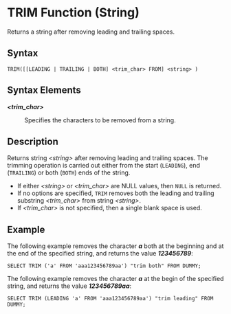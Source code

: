 <!-- loio20f266137519101480abfc0aeb6c9dc3 -->

# TRIM Function \(String\)

Returns a string after removing leading and trailing spaces.



<a name="loio20f266137519101480abfc0aeb6c9dc3__sql_function_trim_1sql_function_trim_syntax"/>

## Syntax

```
TRIM([[LEADING | TRAILING | BOTH] <trim_char> FROM] <string> )
```



## Syntax Elements


<dl>
<dt><b>

*<trim\_char\>*

</b></dt>
<dd>

Specifies the characters to be removed from a string.



</dd>
</dl>



<a name="loio20f266137519101480abfc0aeb6c9dc3__sql_function_trim_1sql_function_trim_description"/>

## Description

Returns string *<string\>* after removing leading and trailing spaces. The trimming operation is carried out either from the start \(`LEADING`\), end \(`TRAILING`\) or both \(`BOTH`\) ends of the string.

-   If either *<string\>* or *<trim\_char\>* are NULL values, then `NULL` is returned.
-   If no options are specified, `TRIM` removes both the leading and trailing substring *<trim\_char\>* from string *<string\>*.
-   If *<trim\_char\>* is not specified, then a single blank space is used.



<a name="loio20f266137519101480abfc0aeb6c9dc3__sql_function_trim_1sql_function_trim_examples"/>

## Example

The following example removes the character ***a*** both at the beginning and at the end of the specified string, and returns the value ***123456789***:

```
SELECT TRIM ('a' FROM 'aaa123456789aa') "trim both" FROM DUMMY;
```

The following example removes the character ***a*** at the begin of the specified string, and returns the value ***123456789aa***:

```
SELECT TRIM (LEADING 'a' FROM 'aaa123456789aa') "trim leading" FROM DUMMY;
```

